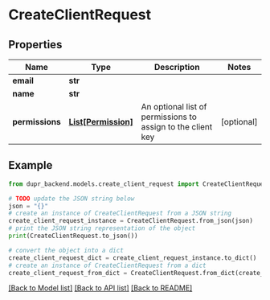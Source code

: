 # CreateClientRequest


## Properties

Name | Type | Description | Notes
------------ | ------------- | ------------- | -------------
**email** | **str** |  | 
**name** | **str** |  | 
**permissions** | [**List[Permission]**](Permission.md) | An optional list of permissions to assign to the client key | [optional] 

## Example

```python
from dupr_backend.models.create_client_request import CreateClientRequest

# TODO update the JSON string below
json = "{}"
# create an instance of CreateClientRequest from a JSON string
create_client_request_instance = CreateClientRequest.from_json(json)
# print the JSON string representation of the object
print(CreateClientRequest.to_json())

# convert the object into a dict
create_client_request_dict = create_client_request_instance.to_dict()
# create an instance of CreateClientRequest from a dict
create_client_request_from_dict = CreateClientRequest.from_dict(create_client_request_dict)
```
[[Back to Model list]](../README.md#documentation-for-models) [[Back to API list]](../README.md#documentation-for-api-endpoints) [[Back to README]](../README.md)


